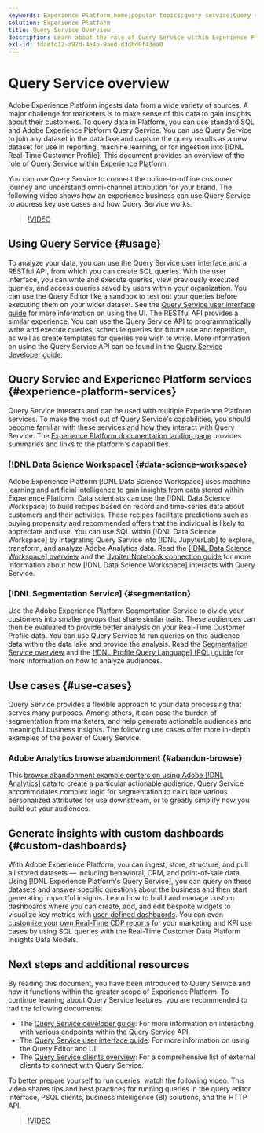```yaml
---
keywords: Experience Platform;home;popular topics;query service;Query service;query
solution: Experience Platform
title: Query Service Overview
description: Learn about the role of Query Service within Experience Platform.
exl-id: fdaefc12-a97d-4e4e-9aed-d3dbd0f43ea0
---
```

# Query Service overview

Adobe Experience Platform ingests data from a wide variety of sources. A major challenge for marketers is to make sense of this data to gain insights about their customers. To query data in Platform, you can use standard SQL and Adobe Experience Platform Query Service. You can use Query Service to join any dataset in the data lake and capture the query results as a new dataset for use in reporting, machine learning, or for ingestion into [!DNL Real-Time Customer Profile]. This document provides an overview of the role of Query Service within Experience Platform.

You can use Query Service to connect the online-to-offline customer journey and understand omni-channel attribution for your brand. The following video shows how an experience business can use Query Service to address key use cases and how Query Service works.

>[!VIDEO](https://video.tv.adobe.com/v/29795?quality=12&learn=on)

## Using Query Service {#usage}

To analyze your data, you can use the Query Service user interface and a RESTful API, from which you can create SQL queries. With the user interface, you can write and execute queries, view previously executed queries, and access queries saved by users within your organization. You can use the Query Editor like a sandbox to test out your queries before executing them on your wider dataset. See the [Query Service user interface guide](ui/overview.md) for more information on using the UI. The RESTful API provides a similar experience. You can use the Query Service API to programmatically write and execute queries, schedule queries for future use and repetition, as well as create templates for queries you wish to write. More information on using the Query Service API can be found in the [Query Service developer guide](api/getting-started.md).

## Query Service and Experience Platform services {#experience-platform-services}

Query Service interacts and can be used with multiple Experience Platform services. To make the most out of Query Service's capabilities, you should become familiar with these services and how they interact with Query Service. The [Experience Platform documentation landing page](https://experienceleague.adobe.com/docs/experience-platform.html) provides summaries and links to the platform's capabilities. 

### [!DNL Data Science Workspace] {#data-science-workspace}

Adobe Experience Platform [!DNL Data Science Workspace] uses machine learning and artificial intelligence to gain insights from data stored within Experience Platform. Data scientists can use the [!DNL Data Science Workspace] to build recipes based on record and time-series data about customers and their activities. These recipes facilitate predictions such as buying propensity and recommended offers that the individual is likely to appreciate and use. You can use SQL within [!DNL Data Science Workspace] by integrating Query Service into [!DNL JupyterLab] to explore, transform, and analyze Adobe Analytics data. Read the [[!DNL Data Science Workspace] overview](../data-science-workspace/home.md) and the [Jypiter Notebook connection guide](./clients/jupyter-notebook.md) for more information about how [!DNL Data Science Workspace] interacts with Query Service.

### [!DNL Segmentation Service] {#segmentation}

Use the Adobe Experience Platform Segmentation Service to divide your customers into smaller groups that share similar traits. These audiences can then be evaluated to provide better analysis on your Real-Time Customer Profile data. You can use Query Service to run queries on this audience data within the data lake and provide the analysis. Read the [Segmentation Service overview](../segmentation/home.md) and the [[!DNL Profile Query Language] (PQL) guide](../segmentation/pql/overview.md) for more information on how to analyze audiences.

## Use cases {#use-cases}

Query Service provides a flexible approach to your data processing that serves many purposes. Among others, it can ease the burden of segmentation from marketers, and help generate actionable audiences and meaningful business insights. The following use cases offer more in-depth examples of the power of Query Service.

### Adobe Analytics browse abandonment {#abandon-browse}

This [browse abandonment example centers on using Adobe [!DNL Analytics]](./use-cases/abandoned-browse.md) data to create a particular actionable audience. Query Service accommodates complex logic for segmentation to calculate various personalized attributes for use downstream, or to greatly simplify how you build out your audiences. 

## Generate insights with custom dashboards {#custom-dashboards} 

With Adobe Experience Platform, you can ingest, store, structure, and pull all stored datasets — including behavioral, CRM, and point-of-sale data. Using [!DNL Experience Platform's Query Service], you can query on these datasets and answer specific questions about the business and then start generating impactful insights. Learn how to build and manage custom dashboards where you can create, add, and edit bespoke widgets to visualize key metrics with [user-defined dashbaords](../dashboards/user-defined-dashboards.md). You can even [customize your own Real-Time CDP reports](../dashboards/cdp-insights-data-model.md) for your marketing and KPI use cases by using SQL queries with the Real-Time Customer Data Platform Insights Data Models.

## Next steps and additional resources

By reading this document, you have been introduced to Query Service and how it functions within the greater scope of Experience Platform. To continue learning about Query Service features, you are recommended to rad the following documents:

- The [Query Service developer guide](api/getting-started.md): For more information on interacting with various endpoints within the Query Service API. 
- The [Query Service user interface guide](ui/overview.md): For more information on using the Query Editor and UI. 
- The [Query Service clients overview](clients/overview.md): For a comprehensive list of external clients to connect with Query Service.

To better prepare yourself to run queries, watch the following video. This video shares tips and best practices for running queries in the query editor interface, PSQL clients, business intelligence (BI) solutions, and the HTTP API.

>[!VIDEO](https://video.tv.adobe.com/v/29811?quality=12&learn=on)
